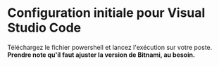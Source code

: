 # Configuration initiale pour Visual Studio Code

Téléchargez le fichier powershell et lancez l'exécution sur votre poste. **Prendre note qu'il faut ajuster la version de Bitnami, au besoin.**

